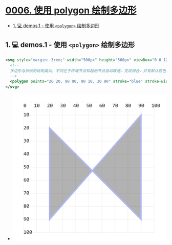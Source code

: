# [0006. 使用 polygon 绘制多边形](https://github.com/Tdahuyou/svg/tree/main/0006.%20%E4%BD%BF%E7%94%A8%20polygon%20%E7%BB%98%E5%88%B6%E5%A4%9A%E8%BE%B9%E5%BD%A2)

<!-- region:toc -->
- [1. 💻 demos.1 - 使用 `<polygon>` 绘制多边形](#1--demos1---使用-<polygon>-绘制多边形)
<!-- endregion:toc -->
 
## 1. 💻 demos.1 - 使用 `<polygon>` 绘制多边形

```xml
<svg style="margin: 3rem;" width="500px" height="500px" viewBox="0 0 120 120" xmlns="http://www.w3.org/2000/svg">
  <!--
  多边形与折线的绘制类似，不同在于终端节点和起始节点自动联通，完成闭合，并有默认颜色填充。
  -->
  <polygon points="20 20, 90 90, 90 10, 20 90" stroke="blue" stroke-width="1" opacity=".3" />
</svg>
```

- ![](assets/2024-12-09-16-48-51.png)